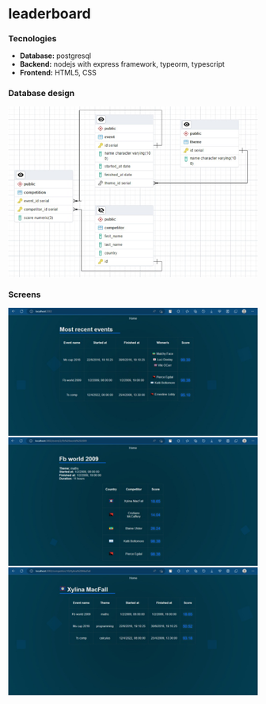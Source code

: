 # leaderboard

### Tecnologies

- **Database:** postgresql
- **Backend:** nodejs with express framework, typeorm, typescript
- **Frontend:** HTML5, CSS

### Database design
<img src="https://github.com/lezcanodev/leaderboard/blob/master/sql/model.jpeg?raw=true" />

### Screens

<img src="https://github.com/lezcanodev/leaderboard/blob/master/screens/3.jpeg?raw=true" />
<img src="https://github.com/lezcanodev/leaderboard/blob/master/screens/1.jpeg?raw=true" />
<img src="https://github.com/lezcanodev/leaderboard/blob/master/screens/2.jpeg?raw=true" />

